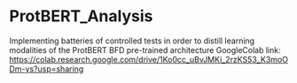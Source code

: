 # ProtBERT_Analysis
Implementing batteries of controlled tests in order to distill learning modalities of the ProtBERT BFD pre-trained architecture
GoogleColab link: https://colab.research.google.com/drive/1Ko0cc_uBvJMKi_2rzKS53_K3moODm-ys?usp=sharing
